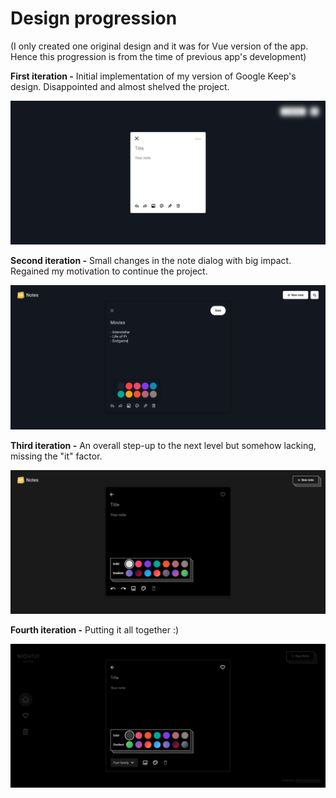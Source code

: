 # **Design progression**

(I only created one original design and it was for Vue version of the app. Hence this progression is from the time of previous app's development)

**First iteration -** Initial implementation of my version of Google Keep's design. Disappointed and almost shelved the project.

![screenshot-1](./assets/images/design-1.png)

**Second iteration -** Small changes in the note dialog with big impact. Regained my motivation to continue the project.

![screenshot-2](./assets/images/design-2.png)

**Third iteration -** An overall step-up to the next level but somehow lacking, missing the "it" factor.

![screenshot-3](./assets/images/design-3.png)

**Fourth iteration -** Putting it all together :)

![screenshot-4](./assets/images/design-4.png)
